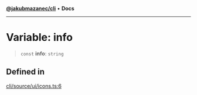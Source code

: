 [**@jakubmazanec/cli**](../../../README.md) • **Docs**

---

# Variable: info

> `const` **info**: `string`

## Defined in

[cli/source/ui/icons.ts:6](https://github.com/jakubmazanec/tools/blob/4809b04453aafb35a917917e0b4964a9ec0cd132/packages/cli/source/ui/icons.ts#L6)
